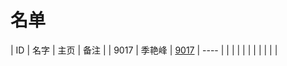 
# 名单

|  ID    |  名字    |  主页    | 备注     |
| 9017 | 季艳峰 | [9017](9017.md) | ---- |
|      |      |      |      |
|      |      |      |      |

